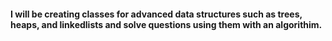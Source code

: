 #### I will be creating classes for advanced data structures such as trees, heaps, and linkedlists and solve questions using them with an algorithim. 

